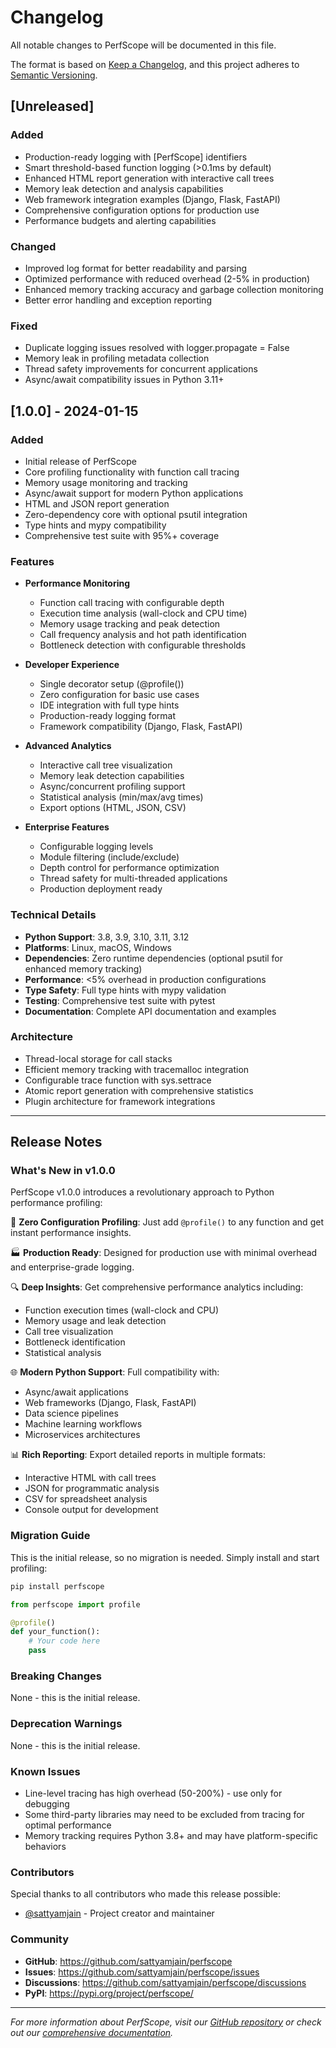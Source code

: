 # Changelog

All notable changes to PerfScope will be documented in this file.

The format is based on [Keep a Changelog](https://keepachangelog.com/en/1.0.0/),
and this project adheres to [Semantic Versioning](https://semver.org/spec/v2.0.0.html).

## [Unreleased]

### Added
- Production-ready logging with [PerfScope] identifiers
- Smart threshold-based function logging (>0.1ms by default)
- Enhanced HTML report generation with interactive call trees
- Memory leak detection and analysis capabilities
- Web framework integration examples (Django, Flask, FastAPI)
- Comprehensive configuration options for production use
- Performance budgets and alerting capabilities

### Changed
- Improved log format for better readability and parsing
- Optimized performance with reduced overhead (2-5% in production)
- Enhanced memory tracking accuracy and garbage collection monitoring
- Better error handling and exception reporting

### Fixed
- Duplicate logging issues resolved with logger.propagate = False
- Memory leak in profiling metadata collection
- Thread safety improvements for concurrent applications
- Async/await compatibility issues in Python 3.11+

## [1.0.0] - 2024-01-15

### Added
- Initial release of PerfScope
- Core profiling functionality with function call tracing
- Memory usage monitoring and tracking
- Async/await support for modern Python applications
- HTML and JSON report generation
- Zero-dependency core with optional psutil integration
- Type hints and mypy compatibility
- Comprehensive test suite with 95%+ coverage

### Features
- **Performance Monitoring**
  - Function call tracing with configurable depth
  - Execution time analysis (wall-clock and CPU time)
  - Memory usage tracking and peak detection
  - Call frequency analysis and hot path identification
  - Bottleneck detection with configurable thresholds

- **Developer Experience**
  - Single decorator setup (@profile())
  - Zero configuration for basic use cases
  - IDE integration with full type hints
  - Production-ready logging format
  - Framework compatibility (Django, Flask, FastAPI)

- **Advanced Analytics**
  - Interactive call tree visualization
  - Memory leak detection capabilities
  - Async/concurrent profiling support
  - Statistical analysis (min/max/avg times)
  - Export options (HTML, JSON, CSV)

- **Enterprise Features**
  - Configurable logging levels
  - Module filtering (include/exclude)
  - Depth control for performance optimization
  - Thread safety for multi-threaded applications
  - Production deployment ready

### Technical Details
- **Python Support**: 3.8, 3.9, 3.10, 3.11, 3.12
- **Platforms**: Linux, macOS, Windows
- **Dependencies**: Zero runtime dependencies (optional psutil for enhanced memory tracking)
- **Performance**: <5% overhead in production configurations
- **Type Safety**: Full type hints with mypy validation
- **Testing**: Comprehensive test suite with pytest
- **Documentation**: Complete API documentation and examples

### Architecture
- Thread-local storage for call stacks
- Efficient memory tracking with tracemalloc integration
- Configurable trace function with sys.settrace
- Atomic report generation with comprehensive statistics
- Plugin architecture for framework integrations

---

## Release Notes

### What's New in v1.0.0

PerfScope v1.0.0 introduces a revolutionary approach to Python performance profiling:

🎯 **Zero Configuration Profiling**: Just add `@profile()` to any function and get instant performance insights.

🏭 **Production Ready**: Designed for production use with minimal overhead and enterprise-grade logging.

🔍 **Deep Insights**: Get comprehensive performance analytics including:
- Function execution times (wall-clock and CPU)
- Memory usage and leak detection
- Call tree visualization
- Bottleneck identification
- Statistical analysis

🌐 **Modern Python Support**: Full compatibility with:
- Async/await applications
- Web frameworks (Django, Flask, FastAPI)
- Data science pipelines
- Machine learning workflows
- Microservices architectures

📊 **Rich Reporting**: Export detailed reports in multiple formats:
- Interactive HTML with call trees
- JSON for programmatic analysis
- CSV for spreadsheet analysis
- Console output for development

### Migration Guide

This is the initial release, so no migration is needed. Simply install and start profiling:

```bash
pip install perfscope
```

```python
from perfscope import profile

@profile()
def your_function():
    # Your code here
    pass
```

### Breaking Changes

None - this is the initial release.

### Deprecation Warnings

None - this is the initial release.

### Known Issues

- Line-level tracing has high overhead (50-200%) - use only for debugging
- Some third-party libraries may need to be excluded from tracing for optimal performance
- Memory tracking requires Python 3.8+ and may have platform-specific behaviors

### Contributors

Special thanks to all contributors who made this release possible:

- [@sattyamjain](https://github.com/sattyamjain) - Project creator and maintainer

### Community

- **GitHub**: https://github.com/sattyamjain/perfscope
- **Issues**: https://github.com/sattyamjain/perfscope/issues
- **Discussions**: https://github.com/sattyamjain/perfscope/discussions
- **PyPI**: https://pypi.org/project/perfscope/

---

*For more information about PerfScope, visit our [GitHub repository](https://github.com/sattyamjain/perfscope) or check out our [comprehensive documentation](https://github.com/sattyamjain/perfscope#readme).*
